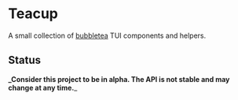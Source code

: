# Teacup

A small collection of [bubbletea](github.com/charmbracelet/bubbletea) TUI components and helpers.

## Status

**_Consider this project to be in alpha. The API is not stable and may change at any time.**_